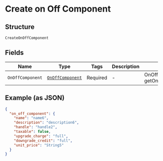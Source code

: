 
# Create on Off Component

## Structure

`CreateOnOffComponent`

## Fields

| Name | Type | Tags | Description | Getter | Setter |
|  --- | --- | --- | --- | --- | --- |
| `OnOffComponent` | [`OnOffComponent`](../../doc/models/on-off-component.md) | Required | - | OnOffComponent getOnOffComponent() | setOnOffComponent(OnOffComponent onOffComponent) |

## Example (as JSON)

```json
{
  "on_off_component": {
    "name": "name6",
    "description": "description6",
    "handle": "handle2",
    "taxable": false,
    "upgrade_charge": "full",
    "downgrade_credit": "full",
    "unit_price": "String5"
  }
}
```

